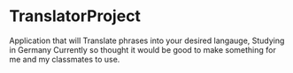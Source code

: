 # TranslatorProject
 Application that will Translate phrases into your desired langauge, Studying in Germany Currently so thought it would be good to make something for me and my classmates to use.

